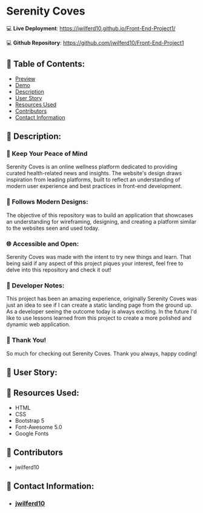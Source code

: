 # Serenity Coves

:computer: **Live Deployment**: https://jwilferd10.github.io/Front-End-Project1/

:computer: **Github Repository**: https://github.com/jwilferd10/Front-End-Project1

## :open_file_folder: Table of Contents:
  - [Preview](#camera-preview)
  - [Demo](#movie_camera-demo)
  - [Description](#wave-description)
  - [User Story](#book-user-story)
  - [Resources Used](#floppy_disk-resources-used)
  - [Contributors](#paperclip-contributors)
  - [Contact Information](#e-mail-contact-information)

## :wave: Description: 
### 💭 Keep Your Peace of Mind
Serenity Coves is an online wellness platform dedicated to providing curated health-related news and insights. The website's design draws inspiration from leading platforms, built to reflect an understanding of modern user experience and best practices in front-end development.

### 🎯 Follows Modern Designs:
The objective of this repository was to build an application that showcases an understanding for wireframing, designing, and creating a platform similar to the websites seen and used today. 

### 🌐 Accessible and Open:
Serenity Coves was made with the intent to try new things and learn. That being said if any aspect of this project piques your interest, feel free to delve into this repository and check it out! 

### 💭 Developer Notes:
This project has been an amazing experience, originally Serenity Coves was just an idea to see if I can create a static landing page from the ground up. As a developer seeing the outcome today is always exciting. In the future I'd like to use lessons learned from this project to create a more polished and dynamic web application.

### 🙏 Thank You!
So much for checking out Serenity Coves. Thank you always, happy coding! 

## :book: User Story:

## :floppy_disk: Resources Used:
- HTML
- CSS
- Bootstrap 5
- Font-Awesome 5.0
- Google Fonts

## :paperclip: Contributors
- jwilferd10
  
## :e-mail: Contact Information:
- ### [jwilferd10](https://github.com/jwilferd10)
